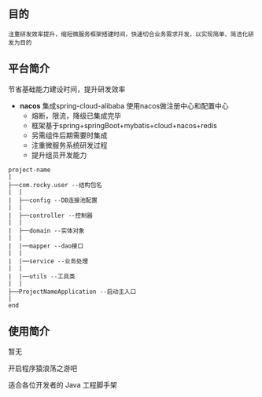 ## 目的
    注重研发效率提升，缩短微服务框架搭建时间，快速切合业务需求开发，以实现简单、简洁化研发为目的
    
## 平台简介
节省基础能力建设时间，提升研发效率
- **nacos** 集成spring-cloud-alibaba 使用nacos做注册中心和配置中心
  - 熔断，限流，降级已集成完毕
  - 框架基于spring+springBoot+mybatis+cloud+nacos+redis
  - 另需组件后期需要时集成
  - 注重微服务系统研发过程
  - 提升组员开发能力

```
project-name
|
├──com.rocky.user --结构包名
|  |
|  ├──config --DB连接池配置
|  |
|  ├──controller --控制器
|  |
|  ├──domain --实体对象
|  |
|  |──mapper --dao接口
|  |
|  |──service --业务处理
|  |
|  |──utils --工具类
|  |
├──ProjectNameApplication --启动主入口
|
end

```

## 使用简介
暂无

开启程序猿浪荡之游吧

适合各位开发者的 Java 工程脚手架

